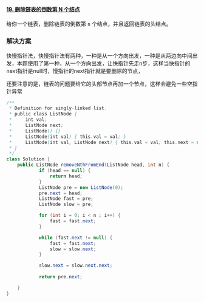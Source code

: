 #### [19. 删除链表的倒数第 N 个结点](https://leetcode-cn.com/problems/remove-nth-node-from-end-of-list/)

给你一个链表，删除链表的倒数第 `n` 个结点，并且返回链表的头结点。

### 解决方案

快慢指针法，快慢指针法有两种，一种是从一个方向出发，一种是从两边向中间出发，本题使用了第一种，从一个方向出发，让快指针先走n步，这样当快指针的next指针是null时，慢指针的next指针就是要删除的节点，

还要注意的是，链表的问题要给它的头部节点再加一个节点，这样会避免一些空指针异常

```java
/**
 * Definition for singly-linked list.
 * public class ListNode {
 *     int val;
 *     ListNode next;
 *     ListNode() {}
 *     ListNode(int val) { this.val = val; }
 *     ListNode(int val, ListNode next) { this.val = val; this.next = next; }
 * }
 */
class Solution {
    public ListNode removeNthFromEnd(ListNode head, int n) {
            if (head == null) {
                return head;
            }
            ListNode pre = new ListNode(0);
            pre.next = head;
            ListNode fast = pre;
            ListNode slow = pre;

            for (int i = 0; i < n ; i++) {
                fast = fast.next;
            }

            while (fast.next != null) {
                fast = fast.next;
                slow = slow.next;
            }

            slow.next = slow.next.next;
            
            return pre.next;

    }
}
```

